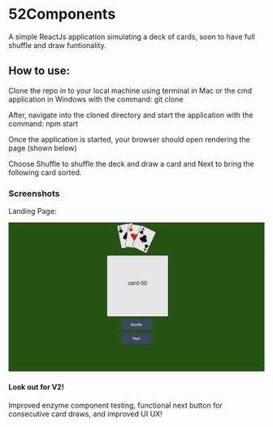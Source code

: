 # 52Components

A simple ReactJs application simulating a deck of cards, soon to have full shuffle and draw funtionality. 

## How to use:

Clone the repo in to your local machine using terminal in Mac or the cmd application in Windows with the command: git clone 

After, navigate into the cloned directory and start the application with the command: npm start

Once the application is started, your browser should open rendering the page (shown below)

Choose Shuffle to shuffle the deck and draw a card and Next to bring the following card sorted. 

### Screenshots
Landing Page:

![start screen](screenshot1.png)

#### Look out for V2!

Improved enzyme component testing, functional next button for consecutive card draws, and improved UI UX!

